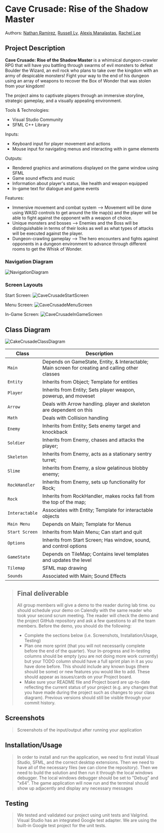 # Cave Crusade: Rise of the Shadow Master
 Authors: [Nathan Ramirez](https://github.com/ramirez-nathan), 
            [Russell Ly](https://github.com/Ampherost), 
            [Alexis Manalastas](https://github.com/amana032), 
            [Rachel Lee](https://github.com/rache11ee)

## Project Description
 **Cave Crusade: Rise of the Shadow Master** is a whimsical dungeon-crawler RPG that will have you battling through swarms of evil monsters to defeat Boulder the Wizard, an evil rock who plans to take over the kingdom with an army of despicable monsters! Fight your way to the end of his dungeon using an array of weapons to recover the Box of Wonder that was stolen from your kingdom! 

The project aims to captivate players through an immersive storyline, strategic gameplay, and a visually appealing environment.

 Tools & Technologies:
* Visual Studio Community
* SFML C++ Library

 Inputs:
* Keyboard input for player movement and actions
* Mouse input for navigating menus and interacting with in game elements

 Outputs:
* Rendered graphics and animations displayed on the game window using SFML
* Game sound effects and music
* Information about player's status, like health and weapon equipped
* In-game text for dialogue and game events 

 Features:
 * Immersive movement and combat system --> Movement will be done using WASD controls to get around the tile map(s) and the player will be able to fight against the opponent with a weapon of choice.
 * Unique monsters and bosses --> Enemies and the Boss will be distinguishable in terms of their looks as well as what types of attacks will be executed against the player.
 * Dungeon-crawling gameplay --> The hero encounters and fights against opponents in a dungeon environment to advance through different rooms to get the Whisk of Wonder.

### Navigation Diagram
![NavigationDiagram](https://github.com/cs100/final-project-amana032-rlee205-rly014-nrami112/assets/136412424/4f71f844-6aaa-457a-b4aa-285a62cca0ec)

### Screen Layouts
Start Screen:
![CaveCrusadeStartScreen](https://github.com/cs100/final-project-amana032-rlee205-rly014-nrami112/assets/136412424/04672150-48c8-4f90-b208-026b84f8847f)

Menu Screen: 
![CaveCrusadeMenuScreen](https://github.com/cs100/final-project-amana032-rlee205-rly014-nrami112/assets/136412424/99c0eaeb-a8a6-4b30-8d0e-24a48d2c6bed)

In-Game Screen:
![CaveCrusadeInGameScreen](https://github.com/cs100/final-project-amana032-rlee205-rly014-nrami112/assets/136412424/6cd9e566-1971-4390-891e-0a0d6bc4eecc)

## Class Diagram
![CakeCrusadeClassDiagram](https://github.com/cs100/final-project-amana032-rlee205-rly014-nrami112/assets/136412424/d2a5c061-6ec1-4a4d-84b2-7e3b3b2f16b1)

| Class | Description |
| --- | --- |
| `Main` | Depends on GameState, Entity, & Interactable; Main screen for creating and calling other classes |
| `Entity` | Inherits from Object; Template for entities |
| `Player` | Inherits from Entity; Sets player weapon, powerup, and moveset |
| `Arrow` | Deals with Arrow handling. player and skeleton are dependent on this | 
| `Math` | Deals with Collision handling |
| `Enemy` | Inherits from Entity; Sets enemy target and knockback |
| `Soldier` | Inherits from Enemy, chases and attacks the player; |
| `Skeleton` | Inherits from Enemy, acts as a stationary sentry turret; |
| `Slime` | Inherits from Enemy, a slow gelatinous blobby enemy; |
| `RockHandler` | Inherits from Enemy, sets up functionality for Rock;
| `Rock` |  Inherits from RockHandler, makes rocks fall from the top of the map; |
| `Interactable` | Associates with Entity; Template for interactable objects |
| `Main Menu` | Depends on Main; Template for Menus |
| `Start Screen` | Inherits from Main Menu; Can start and quit |
| `Options`| Inherits from Start Screen; Has window, sound, and control options |
| `GameState` | Depends on TileMap; Contains level templates and updates the level |
| `Tilemap` | SFML map drawing |
| `Sounds` | Associated with Main; Sound Effects |

 
 > ## Final deliverable
 > All group members will give a demo to the reader during lab time. ou should schedule your demo on Calendly with the same reader who took your second scrum meeting. The reader will check the demo and the project GitHub repository and ask a few questions to all the team members. 
 > Before the demo, you should do the following:
 > * Complete the sections below (i.e. Screenshots, Installation/Usage, Testing)
 > * Plan one more sprint (that you will not necessarily complete before the end of the quarter). Your In-progress and In-testing columns should be empty (you are not doing more work currently) but your TODO column should have a full sprint plan in it as you have done before. This should include any known bugs (there should be some) or new features you would like to add. These should appear as issues/cards on your Project board.
 > * Make sure your README file and Project board are up-to-date reflecting the current status of your project (e.g. any changes that you have made during the project such as changes to your class diagram). Previous versions should still be visible through your commit history. 
 
 ## Screenshots
 > Screenshots of the input/output after running your application
 ## Installation/Usage
> In order to install and run the application, we need to first install Visual Studio, SFML, and the correct desktop extensions. Then we need to have all of the necessary files (we can clone the repository). Then we need to build the solution and then run it through the local windows debugger. The local windows debugger should be set to "Debug" and "x64". The game application will now run and the terminal should show up adjacently and display any necessary messages
 ## Testing

> We tested and validated our project using unit tests and Valgrind. Visual Studio has an integrated Google test adapter. We are using the built-in Google test project for the unit tests.  
 
